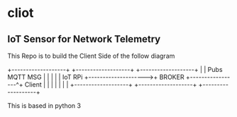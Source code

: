 # cliot
## IoT Sensor for Network Telemetry

This Repo is to build the Client Side of the follow diagram

+-------------------+                     +-------------------+                  +-------------------+
|                   |     Pubs MQTT MSG   |                   |                  |                   |
|    IoT RPi        +-------------------->+     BROKER        +-----------------^+      Client       |
|                   |                     |                   |                  |                   |
+-------------------+                     +-------------------+                  +-------------------+

This is based in python 3
